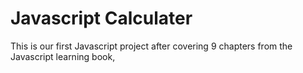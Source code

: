 # Javascript Calculater
This is our first Javascript project after covering 9 chapters from the Javascript learning book,
